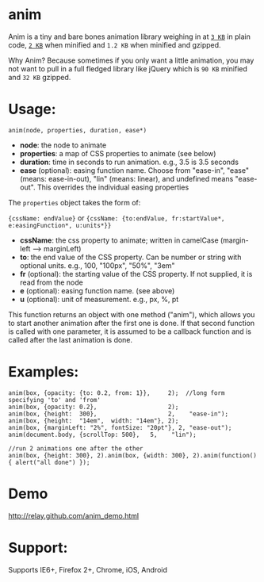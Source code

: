anim
====

Anim is a tiny and bare bones animation library weighing in at [`3 KB`](https://raw.github.com/relay/anim/master/anim.js) in plain code, [`2 KB`](https://raw.github.com/relay/anim/master/anim.min.js) when minified and `1.2 KB` when minified and gzipped.

Why Anim? Because sometimes if you only want a little animation, you may not want to pull in a full fledged library like jQuery which is `90 KB` minified and `32 KB` gzipped.

Usage:
=====
``anim(node, properties, duration, ease*)``

* **node**: the node to animate
* **properties**: a map of CSS properties to animate (see below)
* **duration**: time in seconds to run animation. e.g., 3.5 is 3.5 seconds
* **ease** (optional): easing function name. Choose from "ease-in", "ease" (means: ease-in-out), "lin" (means: linear), and undefined means "ease-out". This overrides the individual easing properties

The ``properties`` object takes the form of:

``{cssName: endValue}`` or ``{cssName: {to:endValue, fr:startValue*, e:easingFunction*, u:units*}}``


* **cssName**: the css property to animate; written in camelCase (margin-left --> marginLeft)
* **to**: the end value of the CSS property. Can be number or string with optional units. e.g., 100, "100px", "50%", "3em"
* **fr** (optional): the starting value of the CSS property. If not supplied, it is read from the node
* **e** (optional): easing function name. (see above)
* **u** (optional): unit of measurement. e.g., px, %, pt

This function returns an object with one method ("anim"), which allows you to start another animation after the first one is done. If that second function is called with one parameter, it is assumed to be a callback function and is called after the last animation is done.

Examples:
=====
    anim(box, {opacity: {to: 0.2, from: 1}},     2);  //long form specifying 'to' and 'from'
    anim(box, {opacity: 0.2},                    2);
    anim(box, {height:  300},                    2,    "ease-in");
    anim(box, {height:  "14em",  width: "14em"}, 2);
    anim(box, {marginLeft: "2%", fontSize: "20pt"}, 2, "ease-out");
    anim(document.body, {scrollTop: 500},   5,    "lin");

    //run 2 animations one after the other
    anim(box, {height: 300}, 2).anim(box, {width: 300}, 2).anim(function() { alert("all done") });


Demo
=====
http://relay.github.com/anim_demo.html

Support:
=====
Supports IE6+, Firefox 2+, Chrome, iOS, Android
